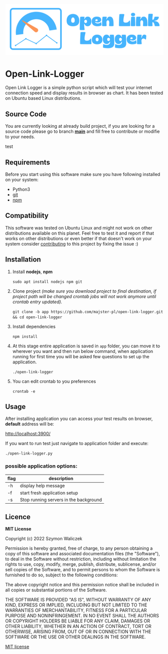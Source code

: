 
![enter image description here](https://github.com/majster-pl/open-link-logger/raw/main/public/logo-with-title.png)

  

# Open-Link-Logger

  

Open Link Logger is a simple python script which will test your internet connection speed and display results in browser as chart. It has been tested on Ubuntu based Linux distributions.



## Source Code
You are currently looking at already build project, if you are looking for a source code please go to branch **[main](https://github.com/majster-pl/open-link-logger)** and fill free to contribute or modifie to your needs.
  

  test

## Requirements

  

Before you start using this software make sure you have following installed on your system:

- Python3
-  [git](https://git-scm.com/download/linux)
-  [npm](https://nodejs.org/en/download/)

 
## Compatibility

This software was tested on Ubuntu Linux and might not work on other distributions available on this planet. Feel free to test it and report if that works on other distributions or even better if that doesn't work on your system consider [contributing](https://github.com/majster-pl/open-link-logger) to this project by fixing the issue :)

  

## Installation

1. Install **nodejs**, **npm**

      `sudo apt install nodejs npm git`

2. Clone project *(make sure you download project to final destination, if project path will be changed crontab jobs will not work anymore until crontab entry updated).*

    `git clone -b app https://github.com/majster-pl/open-link-logger.git && cd open-link-logger`

3. Install dependencies

    `npm install`

4. At this stage entire application is saved in `app` folder, you can move it to wherever you want and then run below command, when application running for first time you will be asked few questions to set up the application. 

	`./open-link-logger`

5. You can edit crontab to you preferences

	`crontab -e`

  

## Usage

After installing application you can access your test results on browser, **default** address will be:

[http://localhost:3900/](http://localhost:3900/)

  

If you want to run test just navigate to application folder and execute:

`./open-link-logger.py`

### possible application options:
| flag | description  |
|--|--|
| -h | display help message  |
| -f | start fresh application setup |
| -s | Stop running servers in the background |

  
  

## Licence

  

**MIT License**

Copyright (c) 2022 Szymon Waliczek

  

Permission is hereby granted, free of charge, to any person obtaining a copy of this software and associated documentation files (the "Software"), to deal in the Software without restriction, including without limitation the rights to use, copy, modify, merge, publish, distribute, sublicense, and/or sell copies of the Software, and to permit persons to whom the Software is furnished to do so, subject to the following conditions:

  

The above copyright notice and this permission notice shall be included in all copies or substantial portions of the Software.

  

THE SOFTWARE IS PROVIDED "AS IS", WITHOUT WARRANTY OF ANY KIND, EXPRESS OR IMPLIED, INCLUDING BUT NOT LIMITED TO THE WARRANTIES OF MERCHANTABILITY, FITNESS FOR A PARTICULAR PURPOSE AND NONINFRINGEMENT. IN NO EVENT SHALL THE AUTHORS OR COPYRIGHT HOLDERS BE LIABLE FOR ANY CLAIM, DAMAGES OR OTHER LIABILITY, WHETHER IN AN ACTION OF CONTRACT, TORT OR OTHERWISE, ARISING FROM, OUT OF OR IN CONNECTION WITH THE SOFTWARE OR THE USE OR OTHER DEALINGS IN THE SOFTWARE.

  

[MIT license](https://opensource.org/licenses/MIT)
